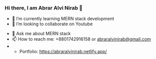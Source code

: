 ### Hi there, I am Abrar Alvi Nirab 👋





<!-- - 🔭 I’m currently working on  -->
- 🌱 I’m currently learning MERN stack development
- 👯 I’m looking to collaborate on Youtube
<!-- - 🤔 I’m looking for help with ... -->
- 💬 Ask me about MERN stack
- 📫 How to reach me: +8801742916158 or abraralvinirab@gmail.com
- - Portfolio: https://abraralvinirab.netlify.app/
<!-- - 😄 Pronouns: ...
- ⚡ Fun fact: ... -->

